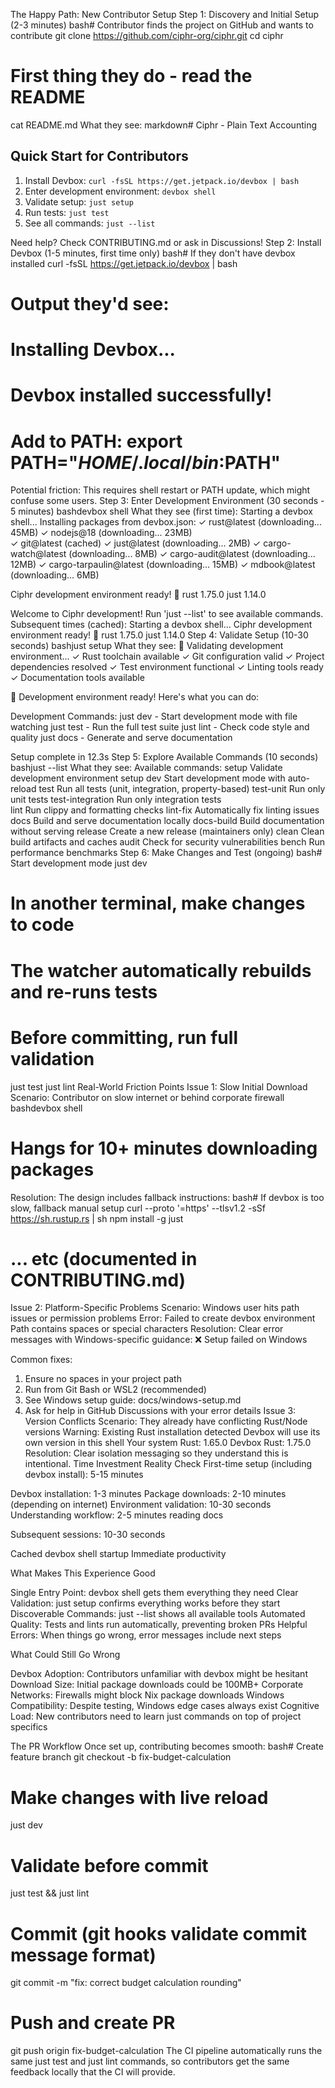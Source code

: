The Happy Path: New Contributor Setup
Step 1: Discovery and Initial Setup (2-3 minutes)
bash# Contributor finds the project on GitHub and wants to contribute
git clone https://github.com/ciphr-org/ciphr.git
cd ciphr

# First thing they do - read the README
cat README.md
What they see:
markdown# Ciphr - Plain Text Accounting

## Quick Start for Contributors

1. Install Devbox: `curl -fsSL https://get.jetpack.io/devbox | bash`
2. Enter development environment: `devbox shell`
3. Validate setup: `just setup`
4. Run tests: `just test`
5. See all commands: `just --list`

Need help? Check CONTRIBUTING.md or ask in Discussions!
Step 2: Install Devbox (1-5 minutes, first time only)
bash# If they don't have devbox installed
curl -fsSL https://get.jetpack.io/devbox | bash

# Output they'd see:
# Installing Devbox...
# Devbox installed successfully!
# Add to PATH: export PATH="$HOME/.local/bin:$PATH"
Potential friction: This requires shell restart or PATH update, which might confuse some users.
Step 3: Enter Development Environment (30 seconds - 5 minutes)
bashdevbox shell
What they see (first time):
Starting a devbox shell...
Installing packages from devbox.json:
  ✓ rust@latest (downloading... 45MB)
  ✓ nodejs@18 (downloading... 23MB)  
  ✓ git@latest (cached)
  ✓ just@latest (downloading... 2MB)
  ✓ cargo-watch@latest (downloading... 8MB)
  ✓ cargo-audit@latest (downloading... 12MB)
  ✓ cargo-tarpaulin@latest (downloading... 15MB)
  ✓ mdbook@latest (downloading... 6MB)

Ciphr development environment ready! 🚀
rust 1.75.0
just 1.14.0

Welcome to Ciphr development! Run 'just --list' to see available commands.
Subsequent times (cached):
Starting a devbox shell...
Ciphr development environment ready! 🚀
rust 1.75.0
just 1.14.0
Step 4: Validate Setup (10-30 seconds)
bashjust setup
What they see:
🔧 Validating development environment...
✓ Rust toolchain available
✓ Git configuration valid
✓ Project dependencies resolved
✓ Test environment functional
✓ Linting tools ready
✓ Documentation tools available

🎉 Development environment ready! Here's what you can do:

Development Commands:
  just dev     - Start development mode with file watching
  just test    - Run the full test suite
  just lint    - Check code style and quality
  just docs    - Generate and serve documentation

Setup complete in 12.3s
Step 5: Explore Available Commands (10 seconds)
bashjust --list
What they see:
Available commands:
  setup          Validate development environment setup
  dev            Start development mode with auto-reload
  test           Run all tests (unit, integration, property-based)
  test-unit      Run only unit tests
  test-integration Run only integration tests  
  lint           Run clippy and formatting checks
  lint-fix       Automatically fix linting issues
  docs           Build and serve documentation locally
  docs-build     Build documentation without serving
  release        Create a new release (maintainers only)
  clean          Clean build artifacts and caches
  audit          Check for security vulnerabilities
  bench          Run performance benchmarks
Step 6: Make Changes and Test (ongoing)
bash# Start development mode
just dev

# In another terminal, make changes to code
# The watcher automatically rebuilds and re-runs tests

# Before committing, run full validation
just test
just lint
Real-World Friction Points
Issue 1: Slow Initial Download
Scenario: Contributor on slow internet or behind corporate firewall
bashdevbox shell
# Hangs for 10+ minutes downloading packages
Resolution: The design includes fallback instructions:
bash# If devbox is too slow, fallback manual setup
curl --proto '=https' --tlsv1.2 -sSf https://sh.rustup.rs | sh
npm install -g just
# ... etc (documented in CONTRIBUTING.md)
Issue 2: Platform-Specific Problems
Scenario: Windows user hits path issues or permission problems
Error: Failed to create devbox environment
Path contains spaces or special characters
Resolution: Clear error messages with Windows-specific guidance:
❌ Setup failed on Windows

Common fixes:
1. Ensure no spaces in your project path
2. Run from Git Bash or WSL2 (recommended)
3. See Windows setup guide: docs/windows-setup.md
4. Ask for help in GitHub Discussions with your error details
Issue 3: Version Conflicts
Scenario: They already have conflicting Rust/Node versions
Warning: Existing Rust installation detected
Devbox will use its own version in this shell
Your system Rust: 1.65.0
Devbox Rust: 1.75.0
Resolution: Clear isolation messaging so they understand this is intentional.
Time Investment Reality Check
First-time setup (including devbox install): 5-15 minutes

Devbox installation: 1-3 minutes
Package downloads: 2-10 minutes (depending on internet)
Environment validation: 10-30 seconds
Understanding workflow: 2-5 minutes reading docs

Subsequent sessions: 10-30 seconds

Cached devbox shell startup
Immediate productivity

What Makes This Experience Good

Single Entry Point: devbox shell gets them everything they need
Clear Validation: just setup confirms everything works before they start
Discoverable Commands: just --list shows all available tools
Automated Quality: Tests and lints run automatically, preventing broken PRs
Helpful Errors: When things go wrong, error messages include next steps

What Could Still Go Wrong

Devbox Adoption: Contributors unfamiliar with devbox might be hesitant
Download Size: Initial package downloads could be 100MB+
Corporate Networks: Firewalls might block Nix package downloads
Windows Compatibility: Despite testing, Windows edge cases always exist
Cognitive Load: New contributors need to learn just commands on top of project specifics

The PR Workflow
Once set up, contributing becomes smooth:
bash# Create feature branch
git checkout -b fix-budget-calculation

# Make changes with live reload
just dev

# Validate before commit
just test && just lint

# Commit (git hooks validate commit message format)
git commit -m "fix: correct budget calculation rounding"

# Push and create PR
git push origin fix-budget-calculation
The CI pipeline automatically runs the same just test and just lint commands, so contributors get the same feedback locally that the CI will provide.